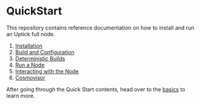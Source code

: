 # QuickStart

This repository contains reference documentation on how to install and run an Uptick full node.

1. [Installation](installation.md)
2. [Build and Configuration](binary.md)
3. [Deterministic Builds](reproducible-builds.md)
4. [Run a Node](https://github.com/starrymedia/upticknetworkdocs/blob/main/quickstart/run\_node/README.md)
5. [Interacting with the Node](interact\_node.md)
6. [Cosmovisor](cosmovisor.md)

After going through the Quick Start contents, head over to the [basics](https://github.com/starrymedia/upticknetworkdocs/blob/main/basics/README/README.md) to learn more.

##

